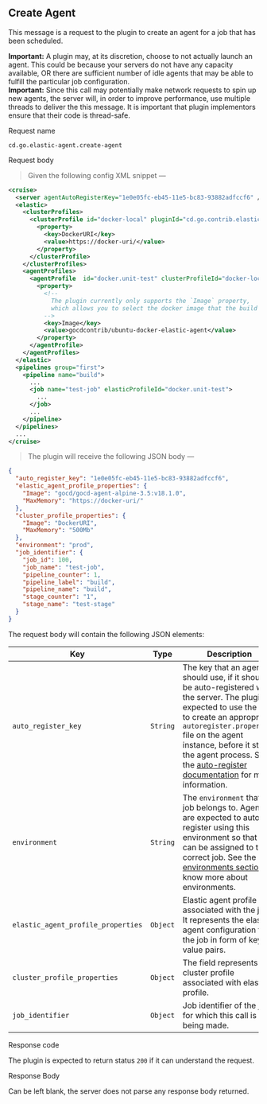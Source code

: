 ## Create Agent

This message is a request to the plugin to create an agent for a job that has been scheduled.

<aside class="notice">
  <strong>Important:</strong> A plugin may, at its discretion, choose to not actually launch an agent. This could be because your servers do not have any capacity available, OR there are sufficient number of idle agents that may be able to fulfill the particular job configuration.
</aside>

<aside class="warning">
  <strong>Important:</strong> Since this call may potentially make network requests to spin up new agents, the server will, in order to improve performance, use multiple threads to deliver the this message. It is important that plugin implementors ensure that their code is thread-safe.
</aside>

<p class='request-name-heading'>Request name</p>

`cd.go.elastic-agent.create-agent`

<p class='request-body-heading'>Request body</p>

> Given the following config XML snippet —

```xml
<cruise>
  <server agentAutoRegisterKey="1e0e05fc-eb45-11e5-bc83-93882adfccf6" />
  <elastic>
    <clusterProfiles>
      <clusterProfile id="docker-local" pluginId="cd.go.contrib.elastic-agent.docker">
        <property>
          <key>DockerURI</key>
          <value>https://docker-uri/</value>
        </property>
      </clusterProfile>
    </clusterProfiles>
    <agentProfiles>
      <agentProfile  id="docker.unit-test" clusterProfileId="docker-local">
        <property>
          <!--
            The plugin currently only supports the `Image` property,
            which allows you to select the docker image that the build should run with
          -->
          <key>Image</key>
          <value>gocdcontrib/ubuntu-docker-elastic-agent</value>
        </property>
      </agentProfile>
    </agentProfiles>
  </elastic>
  <pipelines group="first">
    <pipeline name="build">
      ...
      <job name="test-job" elasticProfileId="docker.unit-test">
        ...
      </job>
      ...
    </pipeline>
  </pipelines>
  ...
</cruise>
```

> The plugin will receive the following JSON body —

```json
{
  "auto_register_key": "1e0e05fc-eb45-11e5-bc83-93882adfccf6",
  "elastic_agent_profile_properties": {
    "Image": "gocd/gocd-agent-alpine-3.5:v18.1.0",
    "MaxMemory": "https://docker-uri/"
  },
  "cluster_profile_properties": {
    "Image": "DockerURI",
    "MaxMemory": "500Mb"
  },
  "environment": "prod",
  "job_identifier": {
    "job_id": 100,
    "job_name": "test-job",
    "pipeline_counter": 1,
    "pipeline_label": "build",
    "pipeline_name": "build",
    "stage_counter": "1",
    "stage_name": "test-stage"
  }
}
```

The request body will contain the following JSON elements:

<p class='attributes-table-follows'></p>

| Key                                | Type     | Description                                                                                                                                                                                                                                                                                                                                                                    |
| -------------------                | -------- | -----------                                                                                                                                                                                                                                                                                                                                                                    |
| `auto_register_key`                | `String` | The key that an agent should use, if it should be auto-registered with the server. The plugin is expected to use the key to create an appropriate `autoregister.properties` file on the agent instance, before it starts the agent process. See the [auto-register documentation](https://docs.gocd.org/current/advanced_usage/agent_auto_register.html) for more information. |
| `environment`                      | `String` | The `environment` that this job belongs to. Agents are expected to auto-register using this environment so that they can be assigned to the correct job. See the [environments section](https://docs.gocd.org/current/introduction/concepts_in_go.html#environment) to know more about environments.                                                                           |
| `elastic_agent_profile_properties` | `Object` | Elastic agent profile associated with the job. It represents the elastic agent configuration for the job  in form of key value pairs.                                                                                                                                                                                                                                          |
| `cluster_profile_properties`       | `Object` | The field represents the cluster profile associated with elastic profile.                                                                                                                                                                                                                                                                                                      |
| `job_identifier`                   | `Object` | Job identifier of the job for which this call is being made.                                                                                                                                                                                                                                                                                                                   |

<p class='response-code-heading'>Response code</p>

The plugin is expected to return status `200` if it can understand the request.

<p class='response-body-heading'>Response Body</p>

Can be left blank, the server does not parse any response body returned.
